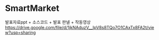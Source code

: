 # SmartMarket

발표자료ppt + 소스코드 + 발표 판넬 + 작동영상
https://drive.google.com/file/d/1jkNAduzV__IpV8s8TQo7O1CAxTx8FA2t/view?usp=sharing
